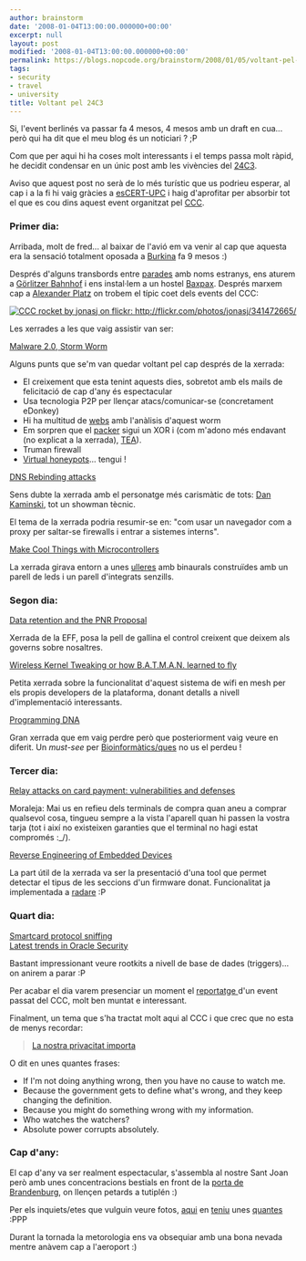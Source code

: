 ```yaml
---
author: brainstorm
date: '2008-01-04T13:00:00.000000+00:00'
excerpt: null
layout: post
modified: '2008-01-04T13:00:00.000000+00:00'
permalink: https://blogs.nopcode.org/brainstorm/2008/01/05/voltant-pel-24c3/
tags:
- security
- travel
- university
title: Voltant pel 24C3
---
```


Si, l'event berlinés va passar fa 4 mesos, 4 mesos amb un draft en cua... però qui ha dit que el meu blog és un noticiari ? ;P

Com que per aqui hi ha coses molt interessants i el temps passa molt ràpid, he decidit condensar en un únic post amb les vivències del [24C3][1].

Aviso que aquest post no serà de lo més turístic que us podrieu esperar, al cap i a la fi hi vaig gràcies a [esCERT-UPC][2] i haig d'aprofitar per absorbir tot el que es cou dins aquest event organitzat pel [CCC][3].

<!--more-->

### Primer dia:

Arribada, molt de fred... al baixar de l'avió em va venir al cap que aquesta era la sensació totalment oposada a [Burkina][4] fa 9 mesos :) 

Després d'alguns transbords entre [parades][5] amb noms estranys, ens aturem a [Görlitzer Bahnhof][6] i ens instal·lem a un hostel [Baxpax][7]. Després marxem cap a [Alexander Platz][8] on trobem el típic coet dels events del CCC:

<center>
  <a class="imagelink" href="https://flickr.com/photos/jonasj/341472665/sizes/l/" title="CCC rocket by jonasj on flickr: http://flickr.com/photos/jonasj/341472665/"><img id="image102" src="http://blogs.nopcode.org/brainstorm/wp-content/uploads/2008/03/ccc_rocket.thumbnail.jpg" alt="CCC rocket by jonasj on flickr: http://flickr.com/photos/jonasj/341472665/" /></a>
</center>

Les xerrades a les que vaig assistir van ser:

[Malware 2.0, Storm Worm][9]

Alguns punts que se'm van quedar voltant pel cap després de la xerrada:

*   El creixement que esta tenint aquests dies, sobretot amb els mails de felicitació de cap d'any és espectacular
*   Usa tecnologia P2P per llençar atacs/comunicar-se (concretament eDonkey)
*   Hi ha multitud de [webs][10] amb l'anàlisis d'aquest worm
*   Em sorpren que el [packer][11] sigui un XOR i (com m'adono més endavant (no explicat a la xerrada), [TEA][12]).
*   Truman firewall
*   [Virtual honeypots][13]... tengui !

[DNS Rebinding attacks][14]

Sens dubte la xerrada amb el personatge més carismàtic de tots: [Dan Kaminski][15], tot un showman tècnic.

El tema de la xerrada podria resumir-se en: "com usar un navegador com a proxy per saltar-se firewalls i entrar a sistemes interns".

[Make Cool Things with Microcontrollers][16]

La xerrada girava entorn a unes [ulleres][17] amb binaurals construïdes amb un parell de leds i un parell d'integrats senzills.

### Segon dia:

[Data retention and the PNR Proposal][18]

Xerrada de la EFF, posa la pell de gallina el control creixent que deixem als governs sobre nosaltres.

[Wireless Kernel Tweaking or how B.A.T.M.A.N. learned to fly][19]

Petita xerrada sobre la funcionalitat d'aquest sistema de wifi en mesh per els propis developers de la plataforma, donant detalls a nivell d'implementació interessants.

[Programming DNA][20]

Gran xerrada que em vaig perdre però que posteriorment vaig veure en diferit. Un *must-see* per [Bioinformàtics/ques][21] no us el perdeu !

### Tercer dia:

[Relay attacks on card payment: vulnerabilities and defenses][22]

Moraleja: Mai us en refieu dels terminals de compra quan aneu a comprar qualsevol cosa, tingueu sempre a la vista l'aparell quan hi passen la vostra tarja (tot i així no existeixen garanties que el terminal no hagi estat compromés :_/).

[Reverse Engineering of Embedded Devices][23]

La part útil de la xerrada va ser la presentació d'una tool que permet detectar el tipus de les seccions d'un firmware donat. Funcionalitat ja implementada a [radare][24] :P 

### Quart dia:

[Smartcard protocol sniffing][25]  
[Latest trends in Oracle Security][26]

Bastant impressionant veure rootkits a nivell de base de dades (triggers)... on anirem a parar :P 

Per acabar el dia varem presenciar un moment el [reportatge ][27] d'un event passat del CCC, molt ben muntat e interessant.

Finalment, un tema que s'ha tractat molt aqui al CCC i que crec que no esta de menys recordar:

> [La nostra privacitat importa][28]

O dit en unes quantes frases:

*   If I'm not doing anything wrong, then you have no cause to watch me.
*   Because the government gets to define what's wrong, and they keep changing the definition.
*   Because you might do something wrong with my information.
*   Who watches the watchers?
*   Absolute power corrupts absolutely.

### Cap d'any:

El cap d'any va ser realment espectacular, s'assembla al nostre Sant Joan però amb unes concentracions bestials en front de la [porta de Brandenburg][29], on llençen petards a tutiplén :) 

Per els inquiets/etes que vulguin veure fotos, [aqui][30] en [teniu][31] unes [quantes][32] :PPP

Durant la tornada la metorologia ens va obsequiar amb una bona nevada mentre anàvem cap a l'aeroport :)

 [1]: https://events.ccc.de/congress/2007/Main_Page
 [2]: https://escert.upc.edu/
 [3]: https://es.wikipedia.org/wiki/Chaos_Computer_Club
 [4]: https://blogs.nopcode.org/brainstorm/2007/05/08/burkina-faso-viatge-1er-dia/
 [5]: https://es.wikipedia.org/wiki/Metro_de_Berl%C3%ADn
 [6]: https://de.wikipedia.org/wiki/G%C3%B6rlitzer_Bahnhof
 [7]: https://www.baxpax.de/
 [8]: https://es.wikipedia.org/wiki/Alexanderplatz
 [9]: https://events.ccc.de/congress/2007/Fahrplan/events/2318.en.html
 [10]: https://www.offensivecomputing.net/?q=node/593
 [11]: https://www.antirootkit.com/articles/eye-of-the-storm-worm/Peacomm-C-Cracking-the-nutshell.html
 [12]: https://en.wikipedia.org/wiki/Tiny_Encryption_Algorithm
 [13]: https://www.amazon.com/Virtual-Honeypots-Tracking-Intrusion-Detection/dp/0321336321/ref=pd_bbs_sr_1?ie=UTF8&s=books&qid=1204486936&sr=8-1
 [14]: https://crypto.stanford.edu/dns/
 [15]: https://www.doxpara.com/
 [16]: https://events.ccc.de/congress/2007/Fahrplan/events/2214.en.html
 [17]: https://www.instructables.com/id/S7VSPYKF4KSGEYI/
 [18]: https://events.ccc.de/congress/2007/Fahrplan/events/2383.en.html
 [19]: https://events.ccc.de/congress/2007/Fahrplan/events/2292.en.html
 [20]: https://events.ccc.de/congress/2007/Fahrplan/events/2329.en.html
 [21]: https://video.google.com/videoplay?docid=-6950604815683841321
 [22]: https://events.ccc.de/congress/2007/Fahrplan/events/2289.en.html
 [23]: https://events.ccc.de/congress/2007/Fahrplan/events/2166.en.html
 [24]: https://radare.nopcode.org/
 [25]: https://events.ccc.de/congress/2007/Fahrplan/events/2364.en.html
 [26]: https://events.ccc.de/congress/2007/Fahrplan/events/2354.en.html
 [27]: https://mirror.verbrennung.org/video/camp/chaos-communication-camp-2007.m4v.torrent
 [28]: https://yro.slashdot.org/article.pl?sid=07/07/10/2054219
 [29]: https://en.wikipedia.org/wiki/Brandenburg_Gate
 [30]: https://www.flickr.com/search/?q=brandenburg+gate&m=tags
 [31]: https://www.flickr.com/search/?q=reichtag&m=tags
 [32]: https://www.flickr.com/search/?q=berlin+wall&m=tags